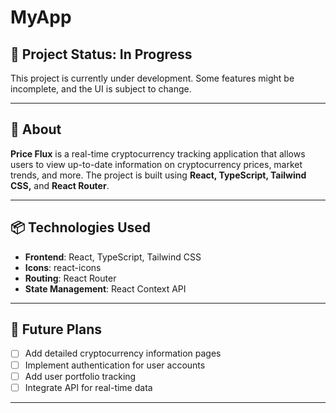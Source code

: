 # MyApp

<!-- ![App Logo](./pricefl.webp)  -->

## 🚀 Project Status: In Progress

This project is currently under development. Some features might be incomplete, and the UI is subject to change.

---

## 📖 About

**Price Flux** is a real-time cryptocurrency tracking application that allows users to view up-to-date information on cryptocurrency prices, market trends, and more. The project is built using **React, TypeScript, Tailwind CSS,** and **React Router**.

---


## 📦 Technologies Used

- **Frontend**: React, TypeScript, Tailwind CSS
- **Icons**: react-icons
- **Routing**: React Router
- **State Management**: React Context API 

  
---

## 📝 Future Plans

- [ ] Add detailed cryptocurrency information pages
- [ ] Implement authentication for user accounts
- [ ] Add user portfolio tracking
- [ ] Integrate API for real-time data

---



